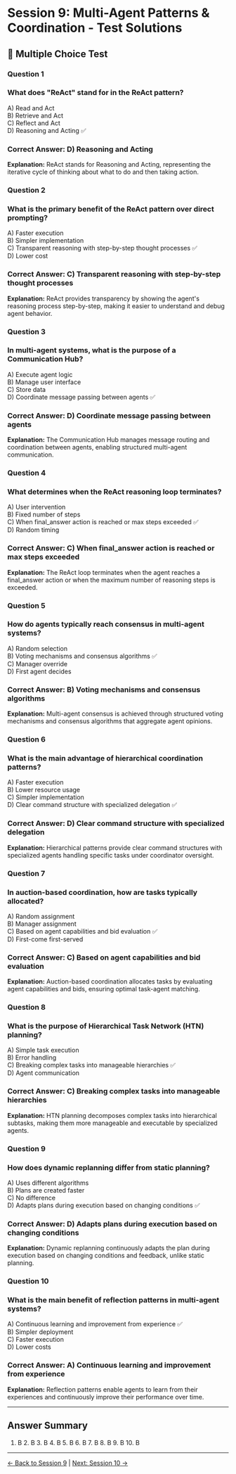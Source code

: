 # Session 9: Multi-Agent Patterns & Coordination - Test Solutions

## 📝 Multiple Choice Test

### Question 1
### What does "ReAct" stand for in the ReAct pattern?

A) Read and Act  
B) Retrieve and Act  
C) Reflect and Act  
D) Reasoning and Acting ✅  
### Correct Answer: D) Reasoning and Acting

**Explanation:** ReAct stands for Reasoning and Acting, representing the iterative cycle of thinking about what to do and then taking action.

### Question 2
### What is the primary benefit of the ReAct pattern over direct prompting?

A) Faster execution  
B) Simpler implementation  
C) Transparent reasoning with step-by-step thought processes ✅  
D) Lower cost  
### Correct Answer: C) Transparent reasoning with step-by-step thought processes

**Explanation:** ReAct provides transparency by showing the agent's reasoning process step-by-step, making it easier to understand and debug agent behavior.

### Question 3
### In multi-agent systems, what is the purpose of a Communication Hub?

A) Execute agent logic  
B) Manage user interface  
C) Store data  
D) Coordinate message passing between agents ✅  
### Correct Answer: D) Coordinate message passing between agents

**Explanation:** The Communication Hub manages message routing and coordination between agents, enabling structured multi-agent communication.

### Question 4
### What determines when the ReAct reasoning loop terminates?

A) User intervention  
B) Fixed number of steps  
C) When final_answer action is reached or max steps exceeded ✅  
D) Random timing  
### Correct Answer: C) When final_answer action is reached or max steps exceeded

**Explanation:** The ReAct loop terminates when the agent reaches a final_answer action or when the maximum number of reasoning steps is exceeded.

### Question 5
### How do agents typically reach consensus in multi-agent systems?

A) Random selection  
B) Voting mechanisms and consensus algorithms ✅  
C) Manager override  
D) First agent decides  
### Correct Answer: B) Voting mechanisms and consensus algorithms

**Explanation:** Multi-agent consensus is achieved through structured voting mechanisms and consensus algorithms that aggregate agent opinions.

### Question 6
### What is the main advantage of hierarchical coordination patterns?

A) Faster execution  
B) Lower resource usage  
C) Simpler implementation  
D) Clear command structure with specialized delegation ✅  
### Correct Answer: D) Clear command structure with specialized delegation

**Explanation:** Hierarchical patterns provide clear command structures with specialized agents handling specific tasks under coordinator oversight.

### Question 7
### In auction-based coordination, how are tasks typically allocated?

A) Random assignment  
B) Manager assignment  
C) Based on agent capabilities and bid evaluation ✅  
D) First-come first-served  
### Correct Answer: C) Based on agent capabilities and bid evaluation

**Explanation:** Auction-based coordination allocates tasks by evaluating agent capabilities and bids, ensuring optimal task-agent matching.

### Question 8
### What is the purpose of Hierarchical Task Network (HTN) planning?

A) Simple task execution  
B) Error handling  
C) Breaking complex tasks into manageable hierarchies ✅  
D) Agent communication  
### Correct Answer: C) Breaking complex tasks into manageable hierarchies

**Explanation:** HTN planning decomposes complex tasks into hierarchical subtasks, making them more manageable and executable by specialized agents.

### Question 9
### How does dynamic replanning differ from static planning?

A) Uses different algorithms  
B) Plans are created faster  
C) No difference  
D) Adapts plans during execution based on changing conditions ✅  
### Correct Answer: D) Adapts plans during execution based on changing conditions

**Explanation:** Dynamic replanning continuously adapts the plan during execution based on changing conditions and feedback, unlike static planning.

### Question 10
### What is the main benefit of reflection patterns in multi-agent systems?

A) Continuous learning and improvement from experience ✅  
B) Simpler deployment  
C) Faster execution  
D) Lower costs  
### Correct Answer: A) Continuous learning and improvement from experience

**Explanation:** Reflection patterns enable agents to learn from their experiences and continuously improve their performance over time.

---

## Answer Summary

1. B  2. B  3. B  4. B  5. B  6. B  7. B  8. B  9. B  10. B

---

[← Back to Session 9](Session9_Multi_Agent_Patterns.md) | [Next: Session 10 →](Session10_Enterprise_Integration_Production_Deployment.md)